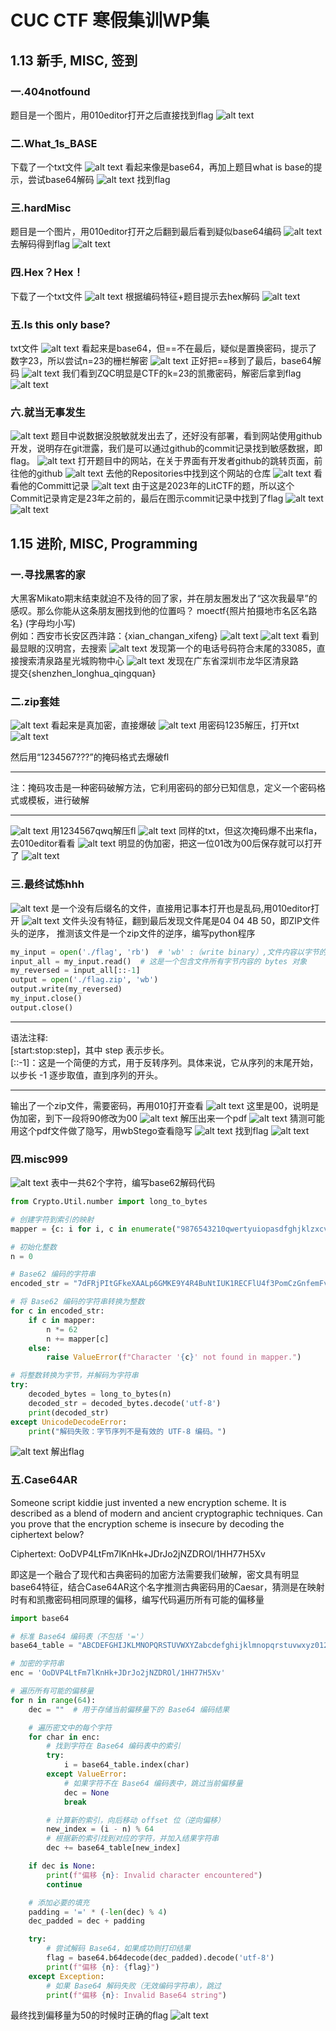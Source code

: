 # CUC CTF 寒假集训WP集
## 1.13 新手, MISC, 签到
### 一.404notfound
题目是一个图片，用010editor打开之后直接找到flag
![alt text](image.png)
### 二.What_1s_BASE
下载了一个txt文件
![alt text](image-1.png)
看起来像是base64，再加上题目what is base的提示，尝试base64解码
![alt text](image-2.png)
找到flag
### 三.hardMisc
题目是一个图片，用010editor打开之后翻到最后看到疑似base64编码
![alt text](image-3.png)
去解码得到flag
![alt text](image-4.png)
### 四.Hex？Hex！
下载了一个txt文件
![alt text](image-6.png)
根据编码特征+题目提示去hex解码
![alt text](image-5.png)
### 五.Is this only base?
txt文件
![alt text](image-7.png)
看起来是base64，但==不在最后，疑似是置换密码，提示了数字23，所以尝试n=23的栅栏解密
![alt text](image-9.png)
正好把==移到了最后，base64解码
![alt text](image-8.png)
我们看到ZQC明显是CTF的k=23的凯撒密码，解密后拿到flag
![alt text](image-10.png)
### 六.就当无事发生
![alt text](image-11.png)
题目中说数据没脱敏就发出去了，还好没有部署，看到网站使用github开发，说明存在git泄露，我们是可以通过github的commit记录找到敏感数据，即flag。
![alt text](image-12.png)
打开题目中的网站，在关于界面有开发者github的跳转页面，前往他的github
![alt text](image-13.png)
去他的Repositories中找到这个网站的仓库
![alt text](image-14.png)
看看他的Committ记录
![alt text](image-15.png)
由于这是2023年的LitCTF的题，所以这个Commit记录肯定是23年之前的，最后在图示commit记录中找到了flag
![alt text](image-16.png)
![alt text](image-17.png)
## 1.15 进阶, MISC, Programming
### 一.寻找黑客的家
大黑客Mikato期末结束就迫不及待的回了家，并在朋友圈发出了“这次我最早”的感叹。那么你能从这条朋友圈找到他的位置吗？
moectf{照片拍摄地市名区名路名} (字母均小写)<br>
例如：西安市长安区西沣路：{xian_changan_xifeng}
![alt text](image-18.png)
![alt text](image-19.png)
看到最显眼的汉明宫，去搜索
![alt text](image-20.png)
发现第一个的电话号码符合末尾的33085，直接搜索清泉路星光城购物中心
![alt text](image-21.png)
发现在广东省深圳市龙华区清泉路<br>
提交{shenzhen_longhua_qingquan}
### 二.zip套娃
![alt text](image-23.png)
看起来是真加密，直接爆破
![alt text](image-22.png)
用密码1235解压，打开txt
![alt text](image-24.png)

然后用“1234567???”的掩码格式去爆破fl<br>
***
注：掩码攻击‌是一种密码破解方法，它利用密码的部分已知信息，定义一个密码格式或模板，进行破解
***
![alt text](image-25.png)
用1234567qwq解压fl
![alt text](image-26.png)
同样的txt，但这次掩码爆不出来fla，去010editor看看
![alt text](image-27.png)
明显的伪加密，把这一位01改为00后保存就可以打开了
![alt text](image-28.png)
### 三.最终试炼hhh
![alt text](image-29.png)
是一个没有后缀名的文件，直接用记事本打开也是乱码,用010editor打开
![alt text](image-30.png)
文件头没有特征，翻到最后发现文件尾是04 04 4B 50，即ZIP文件头的逆序，
推测该文件是一个zip文件的逆序，编写python程序
```python
my_input = open('./flag', 'rb')  # 'wb' :（write binary）,文件内容以字节的形式读取
input_all = my_input.read()  # 这是一个包含文件所有字节内容的 bytes 对象
my_reversed = input_all[::-1]
output = open('./flag.zip', 'wb')
output.write(my_reversed)
my_input.close()
output.close()
```
***
语法注释:<br>
[start:stop:step]，其中 step 表示步长。<br>
[::-1]：这是一个简便的方式，用于反转序列。具体来说，它从序列的末尾开始，以步长 -1 逐步取值，直到序列的开头。
***
输出了一个zip文件，需要密码，再用010打开查看
![alt text](image-31.png)
这里是00，说明是伪加密，到下一段将90修改为00
![alt text](image-32.png)
解压出来一个pdf
![alt text](image-33.png)
猜测可能用这个pdf文件做了隐写，用wbStego查看隐写
![alt text](image-34.png)
找到flag
![alt text](image-35.png)
### 四.misc999
![alt text](image-36.png)
表中一共62个字符，编写base62解码代码
```python
from Crypto.Util.number import long_to_bytes

# 创建字符到索引的映射
mapper = {c: i for i, c in enumerate("9876543210qwertyuiopasdfghjklzxcvbnmMNBVCXZLKJHGFDSAPOIUYTREWQ")}

# 初始化整数
n = 0

# Base62 编码的字符串
encoded_str = "7dFRjPItGFkeXAALp6GMKE9Y4R4BuNtIUK1RECFlU4f3PomCzGnfemFvO"

# 将 Base62 编码的字符串转换为整数
for c in encoded_str:
    if c in mapper:
        n *= 62
        n += mapper[c]
    else:
        raise ValueError(f"Character '{c}' not found in mapper.")

# 将整数转换为字节，并解码为字符串
try:
    decoded_bytes = long_to_bytes(n)
    decoded_str = decoded_bytes.decode('utf-8')
    print(decoded_str)
except UnicodeDecodeError:
    print("解码失败：字节序列不是有效的 UTF-8 编码。")
```
![alt text](image-37.png)
解出flag
### 五.Case64AR
Someone script kiddie just invented a new encryption scheme. It is described as a blend of modern and ancient cryptographic techniques. Can you prove that the encryption scheme is insecure by decoding the ciphertext below?

Ciphertext: OoDVP4LtFm7lKnHk+JDrJo2jNZDROl/1HH77H5Xv

即这是一个融合了现代和古典密码的加密方法需要我们破解，密文具有明显base64特征，结合Case64AR这个名字推测古典密码用的Caesar，猜测是在映射时有和凯撒密码相同原理的偏移，编写代码遍历所有可能的偏移量
```python
import base64

# 标准 Base64 编码表（不包括 '='）
base64_table = "ABCDEFGHIJKLMNOPQRSTUVWXYZabcdefghijklmnopqrstuvwxyz0123456789+/"

# 加密的字符串
enc = 'OoDVP4LtFm7lKnHk+JDrJo2jNZDROl/1HH77H5Xv'

# 遍历所有可能的偏移量
for n in range(64):
    dec = ""  # 用于存储当前偏移量下的 Base64 编码结果

    # 遍历密文中的每个字符
    for char in enc:
        # 找到字符在 Base64 编码表中的索引
        try:
            i = base64_table.index(char)
        except ValueError:
            # 如果字符不在 Base64 编码表中，跳过当前偏移量
            dec = None
            break

        # 计算新的索引，向后移动 offset 位（逆向偏移）
        new_index = (i - n) % 64
        # 根据新的索引找到对应的字符，并加入结果字符串
        dec += base64_table[new_index]

    if dec is None:
        print(f"偏移 {n}: Invalid character encountered")
        continue

    # 添加必要的填充
    padding = '=' * (-len(dec) % 4)
    dec_padded = dec + padding

    try:
        # 尝试解码 Base64，如果成功则打印结果
        flag = base64.b64decode(dec_padded).decode('utf-8')
        print(f"偏移 {n}: {flag}")
    except Exception:
        # 如果 Base64 解码失败（无效编码字符串），跳过
        print(f"偏移 {n}: Invalid Base64 string")
```
最终找到偏移量为50的时候时正确的flag
![alt text](image-38.png)
